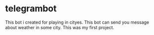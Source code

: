# telegrambot
This bot i created for playing in cityes. 
This bot can send you message about weather in some city. 
This was my first project.
